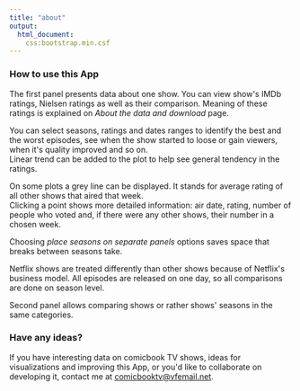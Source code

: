 ```yaml
---
title: "about"
output: 
  html_document:
    css:bootstrap.min.csf
---
```


### How to use this App

The first panel presents data about one show.
You can view show's IMDb ratings, Nielsen ratings as well as their comparison.
Meaning of these ratings is explained on _About the data and download_ page.

You can select seasons, ratings and dates ranges to identify the best and the worst episodes, see when the show started to loose or gain viewers, when it's quality improved and so on.  
Linear trend can be added to the plot to help see general tendency in the ratings.  

On some plots a grey line can be displayed. 
It stands for average rating of all other shows that aired that week.  
Clicking a point shows more detailed information: air date, rating, number of people who voted and,
if there were any other shows, their number in a chosen week.

Choosing _place seasons on separate panels_ options saves space that breaks between seasons take.

Netflix shows are treated differently than other shows because of Netflix's business model.
All episodes are released on one day, so all comparisons are done on season level.

Second panel allows comparing shows or rather shows' seasons in the same categories.


### Have any ideas?

If you have interesting data on comicbook TV shows, ideas for visualizations and improving this App,
or you'd like to collaborate on developing it, contact me at [comicbooktv@vfemail.net](mailto:comicbooktv@vfemail.net).

